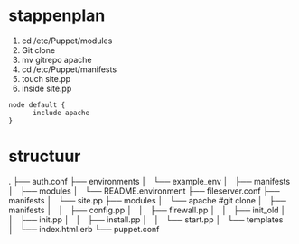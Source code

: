 # stappenplan
1. cd /etc/Puppet/modules
2. Git clone
3. mv gitrepo apache
4. cd /etc/Puppet/manifests
5. touch site.pp
6. inside site.pp
```
node default {
	  include apache
}
```
# structuur
.
├── auth.conf
├── environments
│   └── example_env
│       ├── manifests
│       ├── modules
│       └── README.environment
├── fileserver.conf
├── manifests
│   └── site.pp
├── modules
│   └── apache #git clone
│       ├── manifests
│       │   ├── config.pp
│       │   ├── firewall.pp
│       │   ├── init_old
│       │   ├── init.pp
│       │   ├── install.pp
│       │   └── start.pp
│       └── templates
│           └── index.html.erb
└── puppet.conf
